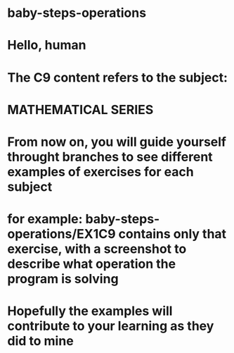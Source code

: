 # baby-steps-operations
# Hello, human

# The C9 content refers to the subject: 
# MATHEMATICAL SERIES

# From now on, you will guide yourself throught branches to see different examples of exercises for each subject 
# for example: baby-steps-operations/EX1C9 contains only that exercise, with a screenshot to describe what operation the program is solving


# Hopefully the examples will contribute to your learning as they did to mine 
